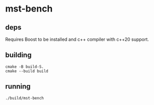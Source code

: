 # mst-bench
## deps
Requires Boost to be installed and c++ compiler with c++20 support.
## building 
```
cmake -B build-S.
cmake --build build
```

## running 
```
./build/mst-bench
```


